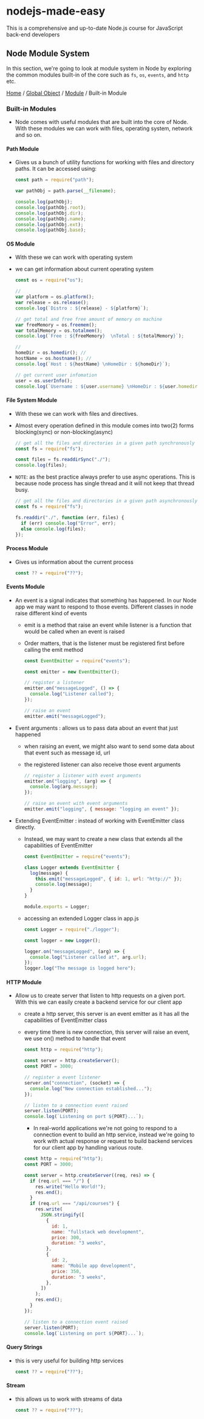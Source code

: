 # nodejs-made-easy

This is a comprehensive and up-to-date Node.js course for JavaScript back-end developers

## Node Module System

In this section, we're going to look at module system in Node by exploring the common modules built-in of the core such as `fs`, `os`, `events`, and `http` etc.

[Home](../README.md) / [Global Object](./global-object.md) / [Module](./modules.md) / Built-in Module

### Built-in Modules

- Node comes with useful modules that are built into the core of Node. With these modules we can work with files, operating system, network and so on.

#### Path Module

- Gives us a bunch of utility functions for working with files and directory paths. It can be accessed using:

  ```js
  const path = require("path");

  var pathObj = path.parse(__filename);

  console.log(pathObj);
  console.log(pathObj.root);
  console.log(pathObj.dir);
  console.log(pathObj.name);
  console.log(pathObj.ext);
  console.log(pathObj.base);
  ```

#### OS Module

- With these we can work with operating system
- we can get information about current operating system

  ```js
  const os = require("os");

  //
  var platform = os.platform();
  var release = os.release();
  console.log(`Distro : ${release} - ${platform}`);

  // get total and free free amount of memory on machine
  var freeMemory = os.freemem();
  var totalMemory = os.totalmem();
  console.log(`Free : ${freeMemory}  \nTotal : ${totalMemory}`);

  //
  homeDir = os.homedir(); //
  hostName = os.hostname(); //
  console.log(`Host : ${hostName} \nHomeDir : ${homeDir}`);

  // get current user infomation
  user = os.userInfo();
  console.log(`Username : ${user.username} \nHomeDir : ${user.homedir}`);
  ```

#### File System Module

- With these we can work with files and directives.
- Almost every operation defined in this module comes into two(2) forms blocking(sync) or non-blocking(async)

  ```js
  // get all the files and directories in a given path synchronously
  const fs = require("fs");

  const files = fs.readdirSync("./");
  console.log(files);
  ```

- `NOTE`: as the best practice always prefer to use async operations. This is because node process has single thread and it will not keep that thread busy.

  ```js
  // get all the files and directories in a given path asynchronously
  const fs = require("fs");

  fs.readdir("./", function (err, files) {
    if (err) console.log("Error", err);
    else console.log(files);
  });
  ```

#### Process Module

- Gives us information about the current process

  ```js
  const ?? = require("??");
  ```

#### Events Module

- An event is a signal indicates that something has happened. In our Node app we may want to respond to those events. Different classes in node raise different kind of events

  - emit is a method that raise an event while listener is a function that would be called when an event is raised
  - Order matters, that is the listener must be registered first before calling the emit method

    ```js
    const EventEmitter = require("events");

    const emitter = new EventEmitter();

    // register a listener
    emitter.on("messageLogged", () => {
      console.log("Listener called");
    });

    // raise an event
    emitter.emit("messageLogged");
    ```

- Event arguments : allows us to pass data about an event that just happened

  - when raising an event, we might also want to send some data about that event such as message id, url
  - the registered listener can also receive those event arguments

    ```js
    // register a listener with event arguments
    emitter.on("logging", (arg) => {
      console.log(arg.message);
    });

    // raise an event with event arguments
    emitter.emit("logging", { message: "logging an event" });
    ```

- Extending EventEmitter : instead of working with EventEmitter class directly.

  - Instead, we may want to create a new class that extends all the capabilities of EventEmitter

    ```js
    const EventEmitter = require("events");

    class Logger extends EventEmitter {
      log(message) {
        this.emit("messageLogged", { id: 1, url: "http://" });
        console.log(message);
      }
    }

    module.exports = Logger;
    ```

  - accessing an extended Logger class in app.js

    ```js
    const Logger = require("./logger");

    const logger = new Logger();

    logger.on("messageLogged", (arg) => {
      console.log("Listener called at", arg.url);
    });
    logger.log("The message is logged here");
    ```

#### HTTP Module

- Allow us to create server that listen to http requests on a given port. With this we can easily create a backend service for our client app

  - create a http server, this server is an event emitter as it has all the capabilities of EventEmitter class
  - every time there is new connection, this server will raise an event, we use on() method to handle that event

    ```js
    const http = require("http");

    const server = http.createServer();
    const PORT = 3000;

    // register a event listener
    server.on("connection", (socket) => {
      console.log("New connection established...");
    });

    // listen to a connection event raised
    server.listen(PORT);
    console.log(`Listening on port ${PORT}...`);
    ```

    - In real-world applications we're not going to respond to a connection event to build an http service, instead we're going to work with actual response or request to build backend services for our client app by handling various route.

    ```js
    const http = require("http");
    const PORT = 3000;

    const server = http.createServer((req, res) => {
      if (req.url === "/") {
        res.write("Hello World!");
        res.end();
      }
      if (req.url === "/api/courses") {
        res.write(
          JSON.stringify([
            {
              id: 1,
              name: "fullstack web development",
              price: 300,
              duration: "3 weeks",
            },
            {
              id: 2,
              name: "Mobile app development",
              price: 350,
              duration: "3 weeks",
            },
          ])
        );
        res.end();
      }
    });

    // listen to a connection event raised
    server.listen(PORT);
    console.log(`Listening on port ${PORT}...`);
    ```

#### Query Strings

- this is very useful for building http services

  ```js
  const ?? = require("??");
  ```

#### Stream

- this allows us to work with streams of data

  ```js
  const ?? = require("??");
  ```
